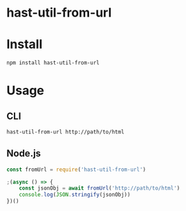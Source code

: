 hast-util-from-url
========================

# Install

```sh
npm install hast-util-from-url
```

# Usage

## CLI

```sh
hast-util-from-url http://path/to/html
```

## Node.js

```js
const fromUrl = require('hast-util-from-url')

;(async () => {
    const jsonObj = await fromUrl('http://path/to/html')
    console.log(JSON.stringify(jsonObj))
})()
```